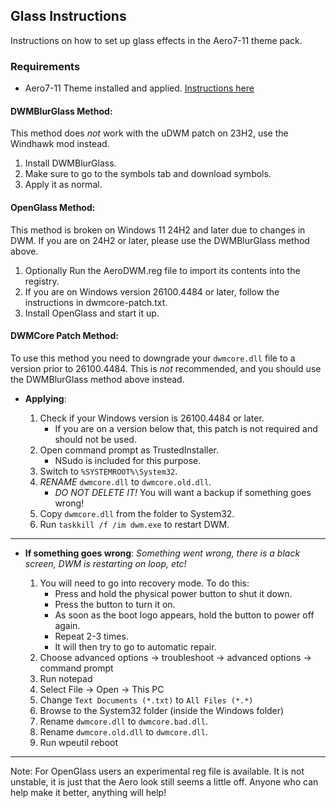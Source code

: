 ## Glass Instructions
Instructions on how to set up glass effects in the Aero7-11 theme pack.

### Requirements
- Aero7-11 Theme installed and applied. [Instructions here](../README.md#installation)


#### DWMBlurGlass Method:
This method does *not* work with the uDWM patch on 23H2, use the Windhawk mod instead.

1. Install DWMBlurGlass.
2. Make sure to go to the symbols tab and download symbols.
3. Apply it as normal.

#### OpenGlass Method:
This method is broken on Windows 11 24H2 and later due to changes in DWM. If you are on 24H2 or later, please use the DWMBlurGlass method above.

1. Optionally Run the AeroDWM.reg file to import its contents into the registry.
2. If you are on Windows version 26100.4484 or later, follow the instructions in dwmcore-patch.txt.
3. Install OpenGlass and start it up.

#### DWMCore Patch Method:
To use this method you need to downgrade your `dwmcore.dll` file to a version prior to 26100.4484. This is *not* recommended, and you should use the DWMBlurGlass method above instead.

- **Applying**:

    1. Check if your Windows version is 26100.4484 or later.
	    - If you are on a version below that, this patch is not required and should not be used.
    2. Open command prompt as TrustedInstaller.
	    - NSudo is included for this purpose.
    3. Switch to `%SYSTEMROOT%\System32`.
    4. *RENAME* `dwmcore.dll` to `dwmcore.old.dll`.
	    - *DO NOT DELETE IT!* You will want a backup if something goes wrong!
    5. Copy `dwmcore.dll` from the folder to System32.
    6. Run `taskkill /f /im dwm.exe` to restart DWM.

---
- **If something goes wrong**: *Something went wrong, there is a black screen, DWM is restarting on loop, etc!*

    1. You will need to go into recovery mode. To do this:
	    - Press and hold the physical power button to shut it down.
	    - Press the button to turn it on.
	    - As soon as the boot logo appears, hold the button to power off again.
	    - Repeat 2-3 times.
	    - It will then try to go to automatic repair.
    2. Choose advanced options -> troubleshoot -> advanced options -> command prompt
    3. Run notepad
    4. Select File -> Open -> This PC
    5. Change `Text Documents (*.txt)` to `All Files (*.*)`
    6. Browse to the System32 folder (inside the Windows folder)
    7. Rename `dwmcore.dll` to `dwmcore.bad.dll`.
    8. Rename `dwmcore.old.dll` to `dwmcore.dll`.
    9. Run wpeutil reboot


---

Note: For OpenGlass users an experimental reg file is available. It is not unstable, it is just that the Aero look still seems a little off. Anyone who can help make it better, anything will help!